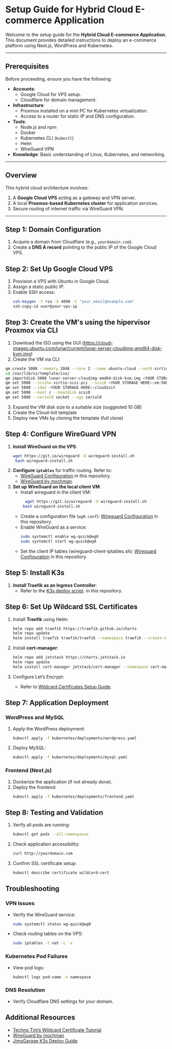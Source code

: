 # Setup Guide for Hybrid Cloud E-commerce Application

Welcome to the setup guide for the **Hybrid Cloud E-commerce Application**. This document provides detailed instructions to deploy an e-commerce platform using Next.js, WordPress and Kubernetes.

---

## Prerequisites
Before proceeding, ensure you have the following:
- **Accounts**:
  - Google Cloud for VPS setup.
  - Cloudflare for domain management.
- **Infrastructure**:
  - Proxmox installed on a mini PC for Kubernetes virtualization.
  - Access to a router for static IP and DNS configuration.
- **Tools**:
  - Node.js and npm
  - Docker
  - Kubernetes CLI (`kubectl`)
  - Helm
  - WireGuard VPN
- **Knowledge**: Basic understanding of Linux, Kubernetes, and networking.

---

## Overview
This hybrid cloud architecture involves:
1. A **Google Cloud VPS** acting as a gateway and VPN server.
2. A local **Proxmox-based Kubernetes cluster** for application services.
3. Secure routing of internet traffic via WireGuard VPN.

---

## Step 1: Domain Configuration
1. Acquire a domain from Cloudflare (e.g., `yourdomain.com`).
2. Create a **DNS A record** pointing to the public IP of the Google Cloud VPS.


## Step 2: Set Up Google Cloud VPS
1. Provision a VPS with Ubuntu in Google Cloud.
2. Assign a static public IP.
3. Enable SSH access:
   ```bash
   ssh-keygen -t rsa -b 4096 -C "your_email@example.com"
   ssh-copy-id user@your-vps-ip
   ```

## Step 3: Create the VM's using the hipervisor Proxmox via CLI
1. Download the ISO using the GUI (https://cloud-images.ubuntu.com/lunar/current/lunar-server-cloudimg-amd64-disk-kvm.img)
2. Create the VM via CLI:
  ```bash
  qm create 5000 --memory 2048 --core 2 --name ubuntu-cloud --net0 virtio,bridge=vmbr0
cd /var/lib/vz/template/iso/
qm importdisk 5000 lunar-server-cloudimg-amd64-disk-kvm.img <YOUR STORAGE HERE>
qm set 5000 --scsihw virtio-scsi-pci --scsi0 <YOUR STORAGE HERE>:vm-5000-disk-0
qm set 5000 --ide2 <YOUR STORAGE HERE>:cloudinit
qm set 5000 --boot c --bootdisk scsi0
qm set 5000 --serial0 socket --vga serial0
  ```
3. Expand the VM disk size to a suitable size (suggested 10 GB)
4. Create the Cloud-Init template
5. Deploy new VMs by cloning the template (full clone)


## Step 4: Configure WireGuard VPN
1. **Install WireGuard on the VPS**:
   ```bash
   wget https://git.io/wireguard -O wireguard-install.sh
    bash wireguard-install.sh 
   ```
2. **Configure `iptables`** for traffic routing. Refer to:
   - [WireGuard Configuration](../vpn-setup/vps/wg_vps.sh) in this repository.
   - [WireGuard by mochman](https://github.com/mochman/Bypass_CGNAT).
3. **Set up WireGuard on the local client VM**:
   - Install wireguard in the client VM:
     ```bash
       wget https://git.io/wireguard -O wireguard-install.sh
      bash wireguard-install.sh
     ```
   - Create a configuration file (`wg0.conf`):
     [Wireguard Configuration](../vpn-setup/client/wg0.conf) in this repository.
   - Enable WireGuard as a service:
     ```bash
     sudo systemctl enable wg-quick@wg0
     sudo systemctl start wg-quick@wg0
     ```
   - Set the client IP tables (wireguard-client-iptables.sh):
     [Wireguard Configuration](../vpn-setup/client/wireguard-client-iptables.sh) in this repository.


## Step 5: Install K3s
1. **Install Traefik as an Ingress Controller**:
   - Refer to the [K3s deploy script](../k3s/k3s.sh). in this repository.


## Step 6: Set Up Wildcard SSL Certificates
1. Install **Traefik** using Helm:
   ```bash
   helm repo add traefik https://traefik.github.io/charts
   helm repo update
   helm install traefik traefik/traefik --namespace traefik --create-namespace
   ```
2. Install **cert-manager**:
   ```bash
   helm repo add jetstack https://charts.jetstack.io
   helm repo update
   helm install cert-manager jetstack/cert-manager --namespace cert-manager --create-namespace --set installCRDs=true
   ```

3. Configure Let’s Encrypt:
   - Refer to [Wildcard Certificates Setup Guide](../certificates/wildcard-certificates-setup.md).


## Step 7: Application Deployment
### WordPress and MySQL
1. Apply the WordPress deployment:
   ```bash
   kubectl apply -f kubernetes/deployments/wordpress.yaml
   ```
2. Deploy MySQL:
   ```bash
   kubectl apply -f kubernetes/deployments/mysql.yaml
   ```

### Frontend (Next.js)
1. Dockerize the application (if not already done).
2. Deploy the frontend:
   ```bash
   kubectl apply -f kubernetes/deployments/frontend.yaml
   ```


## Step 8: Testing and Validation
1. Verify all pods are running:
   ```bash
   kubectl get pods --all-namespaces
   ```

2. Check application accessibility:
   ```bash
   curl http://yourdomain.com
   ```

3. Confirm SSL certificate setup:
   ```bash
   kubectl describe certificate wildcard-cert
   ```

## Troubleshooting
### VPN Issues
- Verify the WireGuard service:
  ```bash
  sudo systemctl status wg-quick@wg0
  ```
- Check routing tables on the VPS:
  ```bash
  sudo iptables -t nat -L -v
  ```

### Kubernetes Pod Failures
- View pod logs:
  ```bash
  kubectl logs pod-name -n namespace
  ```

### DNS Resolution
- Verify Cloudflare DNS settings for your domain.


## Additional Resources
- [Techno Tim’s Wildcard Certificate Tutorial](https://technotim.live/posts/kube-traefik-cert-manager-le/#helm)
- [WireGuard by mochman](https://github.com/mochman/Bypass_CGNAT)
- [JimsGarage K3s Deploy Guide](https://github.com/JamesTurland/JimsGarage/tree/main/Kubernetes)


